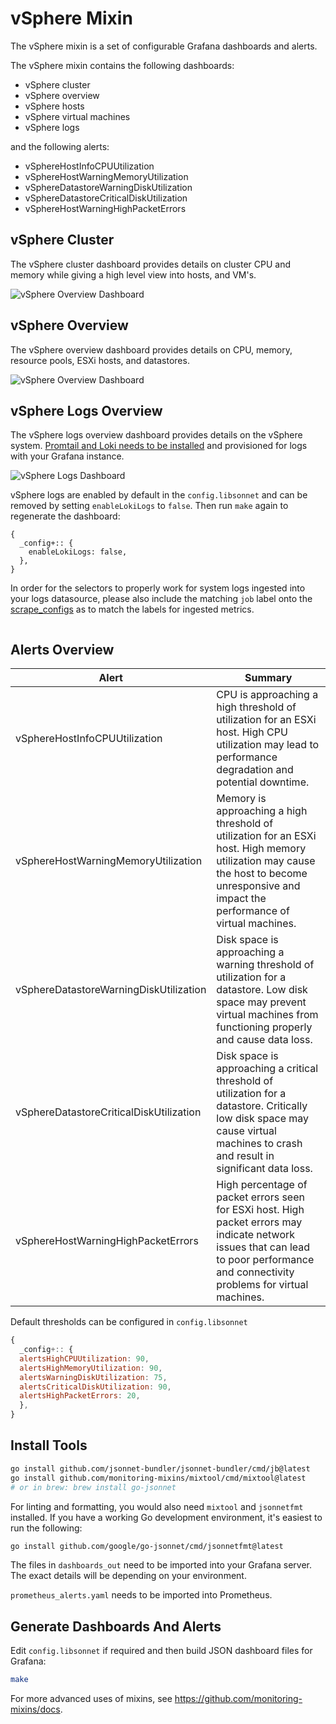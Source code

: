 # vSphere Mixin

The vSphere mixin is a set of configurable Grafana dashboards and alerts.

The vSphere mixin contains the following dashboards:

- vSphere cluster
- vSphere overview
- vSphere hosts
- vSphere virtual machines
- vSphere logs

and the following alerts:

- vSphereHostInfoCPUUtilization
- vSphereHostWarningMemoryUtilization
- vSphereDatastoreWarningDiskUtilization
- vSphereDatastoreCriticalDiskUtilization
- vSphereHostWarningHighPacketErrors

## vSphere Cluster

The vSphere cluster dashboard provides details on cluster CPU and memory while giving a high level view into hosts, and VM's.

![vSphere Overview Dashboard]()

## vSphere Overview

The vSphere overview dashboard provides details on CPU, memory, resource pools, ESXi hosts, and datastores.

![vSphere Overview Dashboard]()

## vSphere Logs Overview

The vSphere logs overview dashboard provides details on the vSphere system. [Promtail and Loki needs to be installed](https://grafana.com/docs/loki/latest/installation/) and provisioned for logs with your Grafana instance.

![vSphere Logs Dashboard]()

vSphere logs are enabled by default in the `config.libsonnet` and can be removed by setting `enableLokiLogs` to `false`. Then run `make` again to regenerate the dashboard:

```
{
  _config+:: {
    enableLokiLogs: false,
  },
}
```

In order for the selectors to properly work for system logs ingested into your logs datasource, please also include the matching `job` label onto the [scrape_configs](https://grafana.com/docs/loki/latest/clients/promtail/configuration/#scrape_configs) as to match the labels for ingested metrics.

```yaml

```

## Alerts Overview

| Alert                                   | Summary                                                                                                                                                                                   |
| --------------------------------------- | ----------------------------------------------------------------------------------------------------------------------------------------------------------------------------------------- |
| vSphereHostInfoCPUUtilization           | CPU is approaching a high threshold of utilization for an ESXi host. High CPU utilization may lead to performance degradation and potential downtime.                                     |
| vSphereHostWarningMemoryUtilization     | Memory is approaching a high threshold of utilization for an ESXi host. High memory utilization may cause the host to become unresponsive and impact the performance of virtual machines. |
| vSphereDatastoreWarningDiskUtilization  | Disk space is approaching a warning threshold of utilization for a datastore. Low disk space may prevent virtual machines from functioning properly and cause data loss.                  |
| vSphereDatastoreCriticalDiskUtilization | Disk space is approaching a critical threshold of utilization for a datastore. Critically low disk space may cause virtual machines to crash and result in significant data loss.         |
| vSphereHostWarningHighPacketErrors      | High percentage of packet errors seen for ESXi host. High packet errors may indicate network issues that can lead to poor performance and connectivity problems for virtual machines.     |

Default thresholds can be configured in `config.libsonnet`

```js
{
  _config+:: {
  alertsHighCPUUtilization: 90,
  alertsHighMemoryUtilization: 90,
  alertsWarningDiskUtilization: 75,
  alertsCriticalDiskUtilization: 90,
  alertsHighPacketErrors: 20,
  },
}
```

## Install Tools

```bash
go install github.com/jsonnet-bundler/jsonnet-bundler/cmd/jb@latest
go install github.com/monitoring-mixins/mixtool/cmd/mixtool@latest
# or in brew: brew install go-jsonnet
```

For linting and formatting, you would also need `mixtool` and `jsonnetfmt` installed. If you
have a working Go development environment, it's easiest to run the following:

```bash
go install github.com/google/go-jsonnet/cmd/jsonnetfmt@latest
```

The files in `dashboards_out` need to be imported
into your Grafana server. The exact details will be depending on your environment.

`prometheus_alerts.yaml` needs to be imported into Prometheus.

## Generate Dashboards And Alerts

Edit `config.libsonnet` if required and then build JSON dashboard files for Grafana:

```bash
make
```

For more advanced uses of mixins, see
https://github.com/monitoring-mixins/docs.
